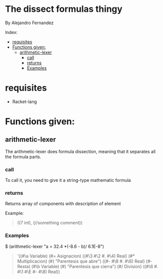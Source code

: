 # The dissect formulas thingy

By Alejandro Fernandez

Index:
- [requisites](#requisites)
- [Functions given:](#functions-given)
  - [arithmetic-lexer](#arithmetic-lexer)
    - [call](#call)
    - [returns](#returns)
    - [Examples](#examples)


# requisites

- Racket-lang

# Functions given:

## arithmetic-lexer

The arithmetic-lexer does formula dissection, meaning that it separates all the formula parts.

### call
To call it, you need to give it a string-type mathematic formula

### returns
Returns array of components with description of element

Example:
> ((7 int), (//something comment))

### Examples

$ (arithmetic-lexer "a = 32.4 *(-8.6 - b)/       6.1E-8")

> '((#\a Variable) (#\= Asignacion) ((#\3 #\2 #\. #\4) Real) (#\* Multiplicacion) (#\( "Parentesis que abre") ((#\- #\8 #\. #\6) Real) (#\- Resta) (#\b Variable) (#\) "Parentesis que cierra") (#\/ Division) ((#\6 #\. #\1 #\E #\- #\8) Real))